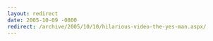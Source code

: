 ```yaml
---
layout: redirect
date: 2005-10-09 -0800
redirect: /archive/2005/10/10/hilarious-video-the-yes-man.aspx/
---
```

